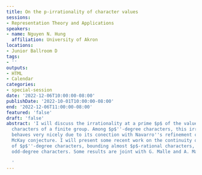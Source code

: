 ```yaml
---
title: On the p-irrationality of character values
sessions:
- Representation Theory and Applications
speakers:
- name: Nguyen N. Hung
  affiliation: University of Akron
locations:
- Junior Ballroom D
tags:
- ''
outputs:
- HTML
- Calendar
categories:
- special-session
date: '2022-12-06T10:00:00-08:00'
publishDate: '2022-10-01T10:00:00-08:00'
end: '2022-12-06T11:00:00-08:00'
featured: 'false'
draft: 'false'
abstract: 'I will discuss the irrationality at a prime $p$ of the values of irreducible
  characters of a finite group. Among $p$''-degree characters, this irrationality
  behaves very nicely due to its conection with Navarro''s refinement of the celebrated
  McKay conjecture. I will present some recent work on the continuity of $p$-irrationality
  of $p$''-degree characters, bounding almost $p$-rational characters, and bounding
  odd-degree characters. Some results are joint with G. Malle and A. Maroti.

  '
---
```


